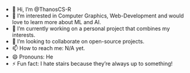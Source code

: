 - 👋 Hi, I’m @ThanosCS-R
- 👀 I’m interested in Computer Graphics, Web-Development and would love to learn more about ML and AI.
- 🌱 I’m currently working on a personal project that combines my interests.
- 💞️ I’m looking to collaborate on open-source projects.
- 📫 How to reach me: N/A yet.
- 😄 Pronouns: He
- ⚡ Fun fact: I hate stairs because they’re always up to something!

<!---
ThanosCS-R/ThanosCS-R is a ✨ special ✨ repository because its `README.md` (this file) appears on your GitHub profile.
You can click the Preview link to take a look at your changes.
--->
